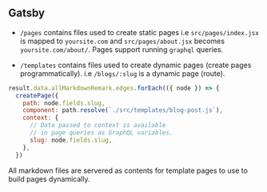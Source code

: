## Gatsby

* `/pages` contains files used to create static pages i.e `src/pages/index.jsx` is mapped to `yoursite.com` and `src/pages/about.jsx` becomes `yoursite.com/about/`. Pages support running `graphql` queries.

* `/templates` contains files used to create dynamic pages (create pages programmatically). i.e `/blogs/:slug` is a dynamic page (route).

```js
result.data.allMarkdownRemark.edges.forEach(({ node }) => {
  createPage({
    path: node.fields.slug,
    component: path.resolve(`./src/templates/blog-post.js`),
    context: {
      // Data passed to context is available
      // in page queries as GraphQL variables.
      slug: node.fields.slug,
    },
  })
```

All markdown files are servered as contents for template pages to use to build pages dynamically.
